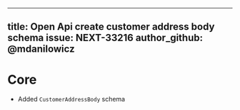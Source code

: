 
---
title: Open Api create customer address body schema
issue: NEXT-33216
author_github: @mdanilowicz
---
# Core
* Added `CustomerAddressBody` schema